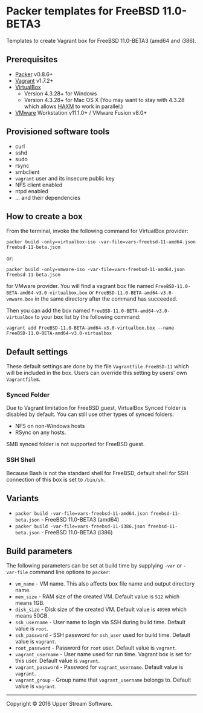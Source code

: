 # Packer templates for FreeBSD 11.0-BETA3

Templates to create Vagrant box for FreeBSD 11.0-BETA3 (amd64 and i386).

## Prerequisites

* [Packer] v0.8.6+
* [Vagrant] v1.7.2+
* [VirtualBox]
	* Version 4.3.28+ for Windows
	* Version 4.3.28+ for Mac OS X (You may want to stay with 4.3.28 which allows [HAXM] to work in parallel.)
* [VMware] Workstation v11.1.0+ / VMware Fusion v8.0+

[HAXM]: https://software.intel.com/en-us/android/articles/intel-hardware-accelerated-execution-manager
        "Intel&reg; Hardware Accelerated Execution Manager"
[Packer]: https://www.packer.io/ "Packer by HashiCorp"
[Vagrant]: https://www.vagrantup.com/ "Vagrant"
[VirtualBox]: https://www.virtualbox.org/ "Oracle VM VirtualBox"
[VMware]: http://www.vmware.com/ "VMware Virtualization for Desktop &amp; Server, Application, Public &amp; Hybrid Clouds"

## Provisioned software tools

* curl
* sshd
* sudo
* rsync
* smbclient
* `vagrant` user and its insecure public key
* NFS client enabled
* ntpd enabled
* ... and their dependencies

## How to create a box

From the terminal, invoke the following command for VirtualBox provider:

	packer build -only=virtualbox-iso -var-file=vars-freebsd-11-amd64.json freebsd-11-beta.json

or:

	packer build -only=vmware-iso -var-file=vars-freebsd-11-amd64.json freebsd-11-beta.json

for VMware provider.
You will find a vagrant box file named `FreeBSD-11.0-BETA-amd64-v3.0-virtualbox.box` or
`FreeBSD-11.0-BETA-amd64-v3.0-vmware.box` in the same directory after the command has succeeded.

Then you can add the box named `FreeBSD-11.0-BETA-amd64-v3.0-virtualbox` to your box list
by the following command:

	vagrant add FreeBSD-11.0-BETA-amd64-v3.0-virtualbox.box --name FreeBSD-11.0-BETA-amd64-v3.0-virtualbox

## Default settings

These default settings are done by the file `Vagrantfile.FreeBSD-11` which will be included in the box.
Users can override this setting by users' own `Vagrantfile`s.

### Synced Folder

Due to Vagrant limitation for FreeBSD guest, VirtualBox Synced Folder is disabled by default.
You can still use other types of synced folders:

* NFS on non-Windows hosts
* RSync on any hosts.

SMB synced folder is not supported for FreeBSD guest.

### SSH Shell

Because Bash is not the standard shell for FreeBSD, default shell for SSH connection of this box
is set to `/bin/sh`.

## Variants

* `packer build -var-file=vars-freebsd-11-amd64.json freebsd-11-beta.json` - FreeBSD 11.0-BETA3 (amd64)
* `packer build -var-file=vars-freebsd-11-i386.json freebsd-11-beta.json` - FreeBSD 11.0-BETA3 (i386)

## Build parameters

The following parameters can be set at build time by supplying `-var` or `-var-file` command line options to `packer`:

* `vm_name` - VM name.  This also affects box file name and output directory name.
* `mem_size` - RAM size of the created VM.  Default value is `512` which means 1GB.
* `disk_size` - Disk size of the created VM.  Default value is `40960` which means 50GB.
* `ssh_username` - User name to login via SSH during build time.  Default value is `root`.
* `ssh_password` - SSH password for `ssh_user` used for build time.  Default value is `vagrant`.
* `root_password` - Password for `root` user.  Default value is `vagrant`.
* `vagrant_username` - User name used for run time.  Vagrant box is set for this user.  Default value is `vagrant`.
* `vagrant_password` - Password for `vagrant_username`.  Default value is `vagrant`.
* `vagrant_group` - Group name that `vagrant_username` belongs to.  Default value is `vagrant`.

- - -

Copyright &copy; 2016 Upper Stream Software.
